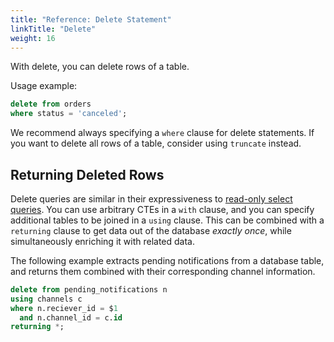 ```yaml
---
title: "Reference: Delete Statement"
linkTitle: "Delete"
weight: 16
---
```


With delete, you can delete rows of a table.

Usage example:

```sql
delete from orders
where status = 'canceled';
```

We recommend always specifying a `where` clause for delete statements.
If you want to delete all rows of a table, consider using `truncate` instead.

## Returning Deleted Rows

Delete queries are similar in their expressiveness to [read-only select queries](/docs/references/sqlreference/queries).
You can use arbitrary CTEs in a `with` clause, and you can specify additional tables to be joined in a `using` clause.
This can be combined with a `returning` clause to get data out of the database *exactly once*, while simultaneously
enriching it with related data.

The following example extracts pending notifications from a database table, and returns them combined with their
corresponding channel information.

```sql
delete from pending_notifications n
using channels c
where n.reciever_id = $1
  and n.channel_id = c.id
returning *;
```
